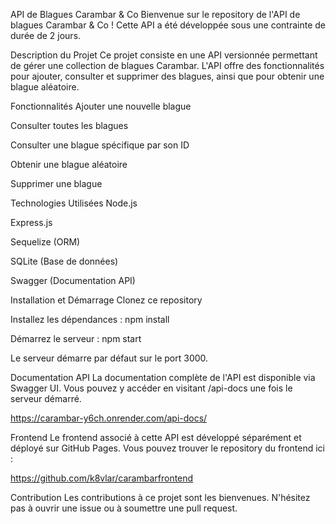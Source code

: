 API de Blagues Carambar & Co
Bienvenue sur le repository de l'API de blagues Carambar & Co ! Cette API a été développée sous une contrainte de durée de 2 jours.

Description du Projet
Ce projet consiste en une API versionnée permettant de gérer une collection de blagues Carambar. L'API offre des fonctionnalités pour ajouter, consulter et supprimer des blagues, ainsi que pour obtenir une blague aléatoire.

Fonctionnalités
Ajouter une nouvelle blague

Consulter toutes les blagues

Consulter une blague spécifique par son ID

Obtenir une blague aléatoire

Supprimer une blague

Technologies Utilisées
Node.js

Express.js

Sequelize (ORM)

SQLite (Base de données)

Swagger (Documentation API)

Installation et Démarrage
Clonez ce repository

Installez les dépendances : npm install

Démarrez le serveur : npm start

Le serveur démarre par défaut sur le port 3000.

Documentation API
La documentation complète de l'API est disponible via Swagger UI. Vous pouvez y accéder en visitant /api-docs une fois le serveur démarré.

https://carambar-y6ch.onrender.com/api-docs/

Frontend
Le frontend associé à cette API est développé séparément et déployé sur GitHub Pages. Vous pouvez trouver le repository du frontend ici :

https://github.com/k8vlar/carambarfrontend

Contribution
Les contributions à ce projet sont les bienvenues. N'hésitez pas à ouvrir une issue ou à soumettre une pull request.
